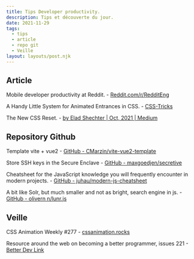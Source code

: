 ```yaml
---
title: Tips Developer productivity.
description: Tips et découverte du jour.
date: 2021-11-29
tags:
  - tips
  - article
  - repo git
  - Veille
layout: layouts/post.njk
---
```


## Article

Mobile developer productivity at Reddit. - [Reddit.com/r/RedditEng](https://www.reddit.com/r/RedditEng/comments/qzoxp0/mobile_developer_productivity_at_reddit/)

A Handy Little System for Animated Entrances in CSS. - [CSS-Tricks](https://css-tricks.com/a-handy-little-system-for-animated-entrances-in-css/)

The New CSS Reset. - [by Elad Shechter | Oct, 2021 | Medium](https://elad.medium.com/the-new-css-reset-53f41f13282e)

## Repository Github

Template vite + vue2 - [GitHub - CMarzin/vite-vue2-template](https://github.com/CMarzin/vite-vue2-template)

Store SSH keys in the Secure Enclave - [GitHub - maxgoedjen/secretive](https://github.com/maxgoedjen/secretive)

Cheatsheet for the JavaScript knowledge you will frequently encounter in modern projects. - [GitHub - juhau/modern-js-cheatsheet](https://github.com/juhau/modern-js-cheatsheet)

A bit like Solr, but much smaller and not as bright, search engine in js. - [GitHub - olivern n/lunr.js](https://github.com/olivernn/lunr.js)

## Veille

CSS Animation Weekly #277 - [cssanimation.rocks](http://weekly.cssanimation.rocks/issues/css-animation-weekly-277-893310?via=twitter-card-webview)

Resource around the web on becoming a better programmer, issues 221 - [Better Dev Link ](https://betterdev.link/issues/221)


